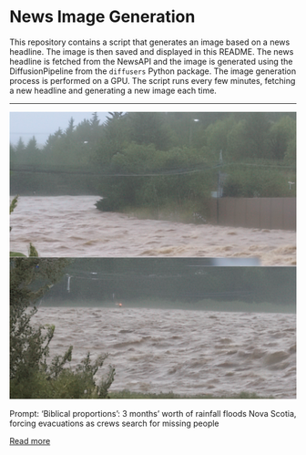 # News Image Generation
This repository contains a script that generates an image based on a news headline. The image is then saved and displayed in this README.
The news headline is fetched from the NewsAPI and the image is generated using the DiffusionPipeline from the `diffusers` Python package. The image generation process is performed on a GPU.
The script runs every few minutes, fetching a new headline and generating a new image each time.

---

![Generated Image](image.png)

Prompt: ‘Biblical proportions’: 3 months’ worth of rainfall floods Nova Scotia, forcing evacuations as crews search for missing people

[Read more](https://www.cnn.com/2023/07/23/americas/nova-scotia-canada-rain-floods/index.html)